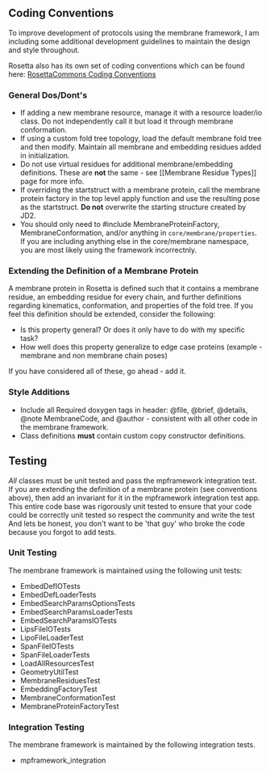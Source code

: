 ## Coding Conventions
To improve development of protocols using the membrane framework, I am including some additional development guidelines to maintain the design and style throughout. 

Rosetta also has its own set of coding conventions which can be found here: [RosettaCommons Coding Conventions](https://wiki.rosettacommons.org/index.php/Coding_conventions)

### General Dos/Dont's
* If adding a new membrane resource, manage it with a resource loader/io class. Do not independently call it but load it through membrane conformation. 
* If using a custom fold tree topology, load the default membrane fold tree and then modify. Maintain all membrane and embedding residues added in initialization. 
* Do not use virtual residues for additional membrane/embedding definitions. These are **not** the same - see [[Membrane Residue Types]] page for more info. 
* If overriding the startstruct with a membrane protein, call the membrane protein factory in the top level apply function and use the resulting pose as the startstruct. **Do not** overwrite the starting structure created by JD2. 
* You should only need to #include MembraneProteinFactory, MembraneConformation, and/or anything in `core/membrane/properties`. If you are including anything else in the core/membrane namespace, you are most likely using the framework incorrectnly. 

### Extending the Definition of a Membrane Protein
A membrane protein in Rosetta is defined such that it contains a membrane residue, an embedding residue for every chain, and further definitions regarding kinematics, conformation, and properties of the fold tree. If you feel this definition should be extended, consider the following: 

* Is this property general? Or does it only have to do with my specific task? 
* How well does this property generalize to edge case proteins (example - membrane and non membrane chain poses)

If you have considered all of these, go ahead - add it. 

### Style Additions
* Include all Required doxygen tags in header: @file, @brief, @details, @note MembraneCode, and @author - consistent with all other code in the membrane framework. 
* Class definitions **must** contain custom copy constructor definitions. 

## Testing
_All_ classes must be unit tested and pass the mpframework integration test. If you are extending the definition of a membrane protein (see conventions above), then add an invariant for it in the mpframework integration test app. This entire code base was rigorously unit tested to ensure that your code could be correctly unit tested so respect the community and write the test And lets be honest, you don't want to be 'that guy' who broke the code because you forgot to add tests. 

### Unit Testing
The membrane framework is maintained using the following unit tests: 
* EmbedDefIOTests
* EmbedDefLoaderTests
* EmbedSearchParamsOptionsTests
* EmbedSearchParamsLoaderTests
* EmbedSearchParamsIOTests
* LipsFileIOTests
* LipoFileLoaderTest
* SpanFileIOTests
* SpanFileLoaderTests
* LoadAllResourcesTest
* GeometryUtilTest
* MembraneResiduesTest
* EmbeddingFactoryTest
* MembraneConformationTest
* MembraneProteinFactoryTest

### Integration Testing
The membrane framework is maintained by the following integration tests. 
* mpframework_integration